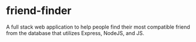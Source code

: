 # friend-finder
A full stack web application to help people find their most compatible friend from the database that utilizes Express, NodeJS, and JS.

